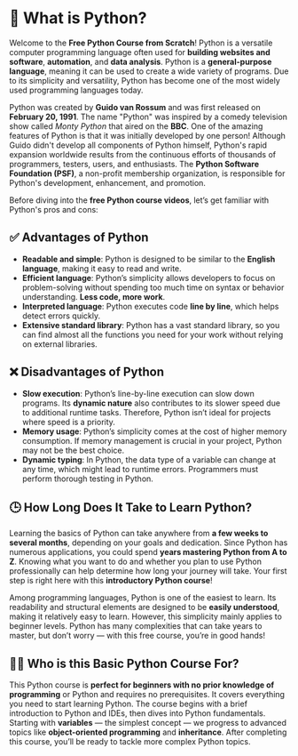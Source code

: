 # 🐍 What is Python?

Welcome to the **Free Python Course from Scratch**! Python is a versatile computer programming language often used for **building websites and software**, **automation**, and **data analysis**. Python is a **general-purpose language**, meaning it can be used to create a wide variety of programs. Due to its simplicity and versatility, Python has become one of the most widely used programming languages today.

Python was created by **Guido van Rossum** and was first released on **February 20, 1991**. The name "Python" was inspired by a comedy television show called *Monty Python* that aired on the **BBC**. One of the amazing features of Python is that it was initially developed by one person! Although Guido didn't develop all components of Python himself, Python's rapid expansion worldwide results from the continuous efforts of thousands of programmers, testers, users, and enthusiasts. The **Python Software Foundation (PSF)**, a non-profit membership organization, is responsible for Python's development, enhancement, and promotion.

Before diving into the **free Python course videos**, let’s get familiar with Python's pros and cons:

## ✅ Advantages of Python
- **Readable and simple**: Python is designed to be similar to the **English language**, making it easy to read and write.
- **Efficient language**: Python’s simplicity allows developers to focus on problem-solving without spending too much time on syntax or behavior understanding. **Less code, more work**.
- **Interpreted language**: Python executes code **line by line**, which helps detect errors quickly.
- **Extensive standard library**: Python has a vast standard library, so you can find almost all the functions you need for your work without relying on external libraries.

## ❌ Disadvantages of Python
- **Slow execution**: Python’s line-by-line execution can slow down programs. Its **dynamic nature** also contributes to its slower speed due to additional runtime tasks. Therefore, Python isn’t ideal for projects where speed is a priority.
- **Memory usage**: Python’s simplicity comes at the cost of higher memory consumption. If memory management is crucial in your project, Python may not be the best choice.
- **Dynamic typing**: In Python, the data type of a variable can change at any time, which might lead to runtime errors. Programmers must perform thorough testing in Python.

## 🕒 How Long Does It Take to Learn Python?
Learning the basics of Python can take anywhere from **a few weeks to several months**, depending on your goals and dedication. Since Python has numerous applications, you could spend **years mastering Python from A to Z**. Knowing what you want to do and whether you plan to use Python professionally can help determine how long your journey will take. Your first step is right here with this **introductory Python course**!

Among programming languages, Python is one of the easiest to learn. Its readability and structural elements are designed to be **easily understood**, making it relatively easy to learn. However, this simplicity mainly applies to beginner levels. Python has many complexities that can take years to master, but don’t worry — with this free course, you’re in good hands!

## 🧑‍🏫 Who is this Basic Python Course For?
This Python course is **perfect for beginners with no prior knowledge of programming** or Python and requires no prerequisites. It covers everything you need to start learning Python. The course begins with a brief introduction to Python and IDEs, then dives into Python fundamentals. Starting with **variables** — the simplest concept — we progress to advanced topics like **object-oriented programming** and **inheritance**. After completing this course, you’ll be ready to tackle more complex Python topics.
